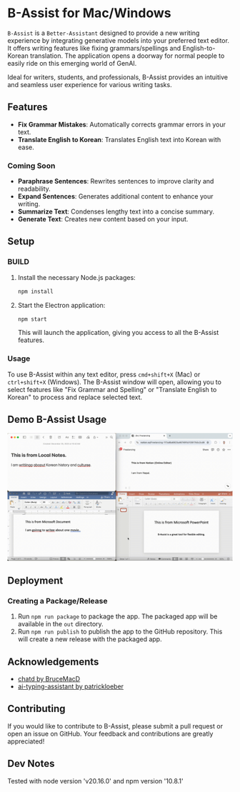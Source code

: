 # B-Assist for Mac/Windows

`B-Assist` is a `Better-Assistant` designed to provide a new writing experience by integrating generative models into your preferred text editor. It offers writing features like fixing grammars/spellings and English-to-Korean translation. The application opens a doorway for normal people to easily ride on this emerging world of GenAI.

Ideal for writers, students, and professionals, B-Assist provides an intuitive and seamless user experience for various writing tasks.


## Features

- **Fix Grammar Mistakes**: Automatically corrects grammar errors in your text.
- **Translate English to Korean**: Translates English text into Korean with ease.

### Coming Soon

- **Paraphrase Sentences**: Rewrites sentences to improve clarity and readability.
- **Expand Sentences**: Generates additional content to enhance your writing.
- **Summarize Text**: Condenses lengthy text into a concise summary.
- **Generate Text**: Creates new content based on your input.

## Setup

### BUILD

1. Install the necessary Node.js packages:
    ```bash
    npm install
    ```

2. Start the Electron application:
    ```bash
    npm start
    ```

    This will launch the application, giving you access to all the B-Assist features.


### Usage

To use B-Assist within any text editor, press `cmd+shift+X` (Mac) or `ctrl+shift+X` (Windows). The B-Assist window will open, allowing you to select features like "Fix Grammar and Spelling" or "Translate English to Korean" to process and replace selected text.

## Demo B-Assist Usage

![Demo](./src/assets/demo.gif)

## Deployment

### Creating a Package/Release
1. Run `npm run package` to package the app. The packaged app will be available in the `out` directory.
3. Run `npm run publish` to publish the app to the GitHub repository. This will create a new release with the packaged app.



## Acknowledgements
- [chatd by BruceMacD](https://github.com/BruceMacD/chatd)
- [ai-typing-assistant by patrickloeber](https://github.com/patrickloeber/ai-typing-assistant)

## Contributing

If you would like to contribute to B-Assist, please submit a pull request or open an issue on GitHub. Your feedback and contributions are greatly appreciated!


## Dev Notes
Tested with node version 'v20.16.0' and npm version '10.8.1'
